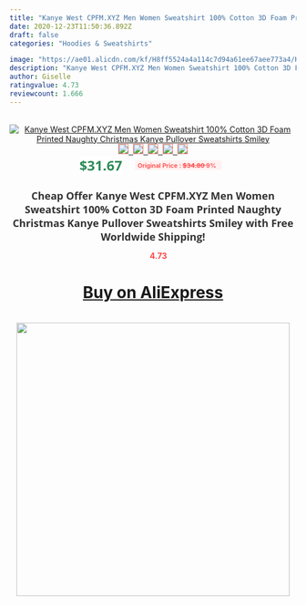 ```yaml
---
title: "Kanye West CPFM.XYZ Men Women Sweatshirt 100% Cotton 3D Foam Printed Naughty Christmas Kanye Pullover Sweatshirts Smiley"
date: 2020-12-23T11:50:36.892Z
draft: false
categories: "Hoodies & Sweatshirts"

image: "https://ae01.alicdn.com/kf/H8ff5524a4a114c7d94a61ee67aee773a4/Kanye-West-CPFM-XYZ-Men-Women-Sweatshirt-100-Cotton-3D-Foam-Printed-Naughty-Christmas-Kanye-Pullover.jpg"
description: "Kanye West CPFM.XYZ Men Women Sweatshirt 100% Cotton 3D Foam Printed Naughty Christmas Kanye Pullover Sweatshirts Smiley"
author: Giselle
ratingvalue: 4.73
reviewcount: 1.666
---
```

<br>
<div style="text-align: center;">
<a href="https://s.click.aliexpress.com/e/_9hqSDn" target="_blank" rel="nofollow noopener noreferrer"><img alt="Kanye West CPFM.XYZ Men Women Sweatshirt 100% Cotton 3D Foam Printed Naughty Christmas Kanye Pullover Sweatshirts Smiley" class="magnifier-image" src="https://ae01.alicdn.com/kf/H8ff5524a4a114c7d94a61ee67aee773a4/Kanye-West-CPFM-XYZ-Men-Women-Sweatshirt-100-Cotton-3D-Foam-Printed-Naughty-Christmas-Kanye-Pullover.jpg_640x640.jpg">
<br>
<img style="border:1px solid salmon" src="https://ae01.alicdn.com/kf/H8ff5524a4a114c7d94a61ee67aee773a4/Kanye-West-CPFM-XYZ-Men-Women-Sweatshirt-100-Cotton-3D-Foam-Printed-Naughty-Christmas-Kanye-Pullover.jpg_120x120.jpg">&nbsp;&nbsp;<img style="border:1px solid salmon" src="https://ae01.alicdn.com/kf/H784525c1c5bd4ec1be51938135eb1610x/Kanye-West-CPFM-XYZ-Men-Women-Sweatshirt-100-Cotton-3D-Foam-Printed-Naughty-Christmas-Kanye-Pullover.jpg_120x120.jpg">&nbsp;&nbsp;<img style="border:1px solid salmon" src="https://ae01.alicdn.com/kf/H963c5ce6582f4b318ae0fc9b045bbd14O/Kanye-West-CPFM-XYZ-Men-Women-Sweatshirt-100-Cotton-3D-Foam-Printed-Naughty-Christmas-Kanye-Pullover.jpg_120x120.jpg">&nbsp;&nbsp;<img style="border:1px solid salmon" src="https://ae01.alicdn.com/kf/H0e391c1a61ae498e90c212eb9a2e548a4/Kanye-West-CPFM-XYZ-Men-Women-Sweatshirt-100-Cotton-3D-Foam-Printed-Naughty-Christmas-Kanye-Pullover.jpg_120x120.jpg">&nbsp;&nbsp;<img style="border:1px solid salmon" src="https://ae01.alicdn.com/kf/Hed9377e397ce4539b35b4c5afeb9cf5d1/Kanye-West-CPFM-XYZ-Men-Women-Sweatshirt-100-Cotton-3D-Foam-Printed-Naughty-Christmas-Kanye-Pullover.jpg_120x120.jpg"></a></div><br0>
<div style="text-align: center;"><span style="background-color: white; border: 0px; box-sizing: border-box; color: seagreen; display: inline-block; font-family: &quot;open sans&quot; , &quot;arial&quot; , &quot;helvetica&quot; , sans-serif , &quot;heiti&quot;; font-size: 24px; font-stretch: inherit; font-weight: 700; line-height: inherit; margin: 0px 10px 0px 0px; padding: 0px; vertical-align: middle;">$31.67 </span>
<span style="background: rgb(255 , 241 , 241); border-radius: 3px; border: 0px; box-sizing: border-box; color: #ff4747; display: inline-block; font-family: inherit; font-size: 12px; font-stretch: inherit; font-style: inherit; font-variant: inherit; font-weight: 600; line-height: inherit; margin: 0px; padding: 2px 5px; transform: scale(0.9); vertical-align: middle;">Original Price : <b style="text-decoration: line-through;">$34.80 </b> 9%&nbsp;&nbsp;</span></div>
<h1 style="color: #333333; display: inline-block; font-family: &quot;open sans&quot; , &quot;arial&quot; , &quot;helvetica&quot; , sans-serif , &quot;heiti&quot;; font-size: 18px; font-stretch: inherit; font-weight: 700; text-align: center;">Cheap Offer Kanye West CPFM.XYZ Men Women Sweatshirt 100% Cotton 3D Foam Printed Naughty Christmas Kanye Pullover Sweatshirts Smiley with Free Worldwide Shipping!</h1>
<div style="color: #ff4747; text-align: center;">
<img src="https://4.bp.blogspot.com/-M0ZcTcb-5uY/XleCXlxnR4I/AAAAAAAAAEc/OrjgMkXV1oMQFaCRZj5HQwOCBcu3w1FegCPcBGAYYCw/s1600/star.png" style="height: 15px;">&nbsp;<b>4.73</b></div>
<div class="button_cont" align="center"><a class="buynow_a" href="https://s.click.aliexpress.com/e/_9hqSDn" target="_blank" rel="nofollow noopener noreferrer"><H1>Buy on AliExpress</H1></a></div><br>
<div class="separator" style="clear: both; text-align: center;">
<img src="https://lh3.googleusercontent.com/-pTy5HemUv9M/XlePHvY0dAI/AAAAAAAAAE4/0nX5iRUoIWY8eMW9Dpxeirr157OZliDIgCLcBGAsYHQ/s1600/badge.gif" width="480">
</div>
